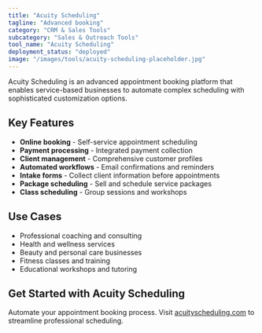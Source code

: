 ```yaml
---
title: "Acuity Scheduling"
tagline: "Advanced booking"
category: "CRM & Sales Tools"
subcategory: "Sales & Outreach Tools"
tool_name: "Acuity Scheduling"
deployment_status: "deployed"
image: "/images/tools/acuity-scheduling-placeholder.jpg"
---
```

Acuity Scheduling is an advanced appointment booking platform that enables service-based businesses to automate complex scheduling with sophisticated customization options.

## Key Features

- **Online booking** - Self-service appointment scheduling
- **Payment processing** - Integrated payment collection
- **Client management** - Comprehensive customer profiles
- **Automated workflows** - Email confirmations and reminders
- **Intake forms** - Collect client information before appointments
- **Package scheduling** - Sell and schedule service packages
- **Class scheduling** - Group sessions and workshops

## Use Cases

- Professional coaching and consulting
- Health and wellness services
- Beauty and personal care businesses
- Fitness classes and training
- Educational workshops and tutoring

## Get Started with Acuity Scheduling

Automate your appointment booking process. Visit [acuityscheduling.com](https://acuityscheduling.com) to streamline professional scheduling.